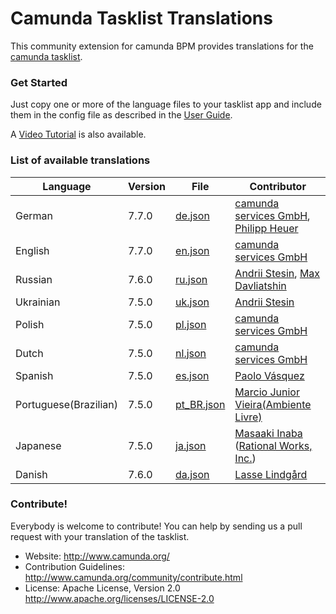 # Camunda Tasklist Translations


This community extension for camunda BPM provides translations for the [camunda tasklist](https://github.com/camunda/camunda-bpm-webapp).

### Get Started

Just copy one or more of the language files to your tasklist app and include them in the config file as described in the [User Guide](http://docs.camunda.org/latest/guides/user-guide/#tasklist-customizing-localization).

A [Video Tutorial](https://blog.camunda.org/post/2014/12/internationalization-in-camunda-bpm/
) is also available.

### List of available translations

| Language             | Version | File                             | Contributor                                                            |
|----------------------|---------|----------------------------------|------------------------------------------------------------------------|
| German               | 7.7.0   | [de.json](/locales/de.json)      | [camunda services GmbH](https://github.com/camunda), [Philipp Heuer](https://github.com/PhilippHeuer)                    |
| English              | 7.7.0   | [en.json](/locales/en.json)      | [camunda services GmbH](https://github.com/camunda)                    |
| Russian              | 7.6.0   | [ru.json](/locales/ru.json)      | [Andrii Stesin](https://github.com/astesin), [Max Davliatshin](https://github.com/TitanUser)                        |
| Ukrainian            | 7.5.0   | [uk.json](/locales/uk.json)      | [Andrii Stesin](https://github.com/astesin)                            |
| Polish               | 7.5.0   | [pl.json](/locales/pl.json)      | [camunda services GmbH](https://github.com/camunda)                    |
| Dutch                | 7.5.0   | [nl.json](/locales/nl.json)      | [camunda services GmbH](https://github.com/camunda)                    |
| Spanish              | 7.5.0   | [es.json](/locales/es.json)      | [Paolo Vásquez](https://github.com/paolovas)                           |
| Portuguese(Brazilian)| 7.5.0   | [pt_BR.json](/locales/pt_BR.json)| [Marcio Junior Vieira(Ambiente Livre)](http://www.ambientelivre.com.br)|
| Japanese             | 7.5.0   | [ja.json](/locales/ja.json)      | [Masaaki Inaba](https://github.com/mas178) ([Rational Works, Inc.](http://rational.works))|
| Danish               | 7.6.0   | [da.json](/locales/da.json)      | [Lasse Lindgård](https://github.com/lldata)                            |


### Contribute!

Everybody is welcome to contribute! You can help by sending us a pull request with your translation of the tasklist.

  * Website: http://www.camunda.org/
  * Contribution Guidelines: http://www.camunda.org/community/contribute.html
  * License: Apache License, Version 2.0  http://www.apache.org/licenses/LICENSE-2.0
